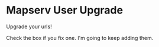 Mapserv User Upgrade
==============

Upgrade your urls!

Check the box if you fix one. I'm going to keep adding them.
